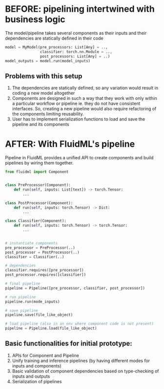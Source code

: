 # BEFORE: pipelining intertwined with business logic
The model/pipeline takes several components as their inputs
and their dependencies are statically defined in their code

```python
model = MyModel(pre_processors: List[Any] = ..,
                classifier: torch.nn.Module = ..,
                post_processors: List[Any] = ..)
model_outputs = model.run(model_inputs)
```
##  Problems with this setup
1) The dependencies are statically defined, so any variation would result in coding a new model altogether
2) Components are designed in such a way that they work with only within a particular workflow or pipeline ie. they do not have consistent interfaces. So, creating a new pipeline would also require refactoring of the components limiting reusability.
3) User has to implement serialization functions to load and save the pipeline and its components 


# AFTER: With FluidML's pipeline

Pipeline in FluidML provides a unified API to create components and build pipelines by wiring them together.


```python
from fluidml import Component


class PreProcessor(Component):
    def run(self, inputs: List[text]) -> torch.Tensor:
        ...

class PostProcessor(Component):
    def run(self, inputs: torch.Tensor) -> Dict:
        ...

class Classifier(Component):
    def run(self, inputs: torch.Tensor) -> torch.Tensor:
        ...


# instantiate components
pre_processor = PreProcessor(..)
post_processor = PostProcessor(..)
classifier = Classifier(..)

# dependencies
classifier.requires([pre_processor])
post_processor.requires([classifier])

# final pipeline
pipeline = Pipeline([pre_processor, classifier, post_processor])

# run pipeline 
pipeline.run(mode_inputs)

# save pipeline
pipeline.save(file_like_object)

# load pipeline (also in an env where component code is not present)
pipeline = Pipeline.load(file_like_object)

```
## Basic functionalities for initial prototype:
1) APIs for Component and Pipeline
2) Unify training and inference pipelines (by having different modes for inputs and components)
3) Basic validation of component dependencies based on type-checking of inputs and outputs
4) Serialization of pipelines
